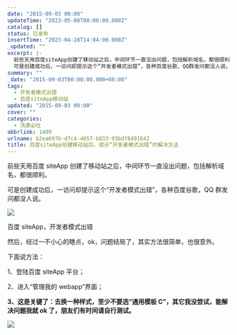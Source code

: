 ```yaml
---
date: "2015-09-03 00:00"
updateTime: "2023-05-08T00:06:00.000Z"
catalog: []
status: 已发布
insertTime: "2023-04-28T14:04:00.000Z"
_updated: ""
excerpt: |-
  前些天用百度siteApp创建了移动站之后，中间环节一直没出问题，包括解析域名，都很顺利。
  可是创建成功后，一访问却提示这个“开发者模式出错”，各种百度谷歌，QQ群发问都没人说。
summary: ""
_date: "2015-09-03T00:00:00.000+08:00"
tags:
  - 开发者模式出错
  - 百度siteApp移动站
updated: "2015-09-03 00:00"
cover: ""
categories:
  - 洗漱必吐
abbrlink: 1489
urlname: b2ea697b-d7c4-4057-b833-93bdf8491642
title: 百度siteApp创建移动站后，提示“开发者模式出错”的解决方法
---
```


前些天用百度 siteApp 创建了移动站之后，中间环节一直没出问题，包括解析域名，都很顺利。

可是创建成功后，一访问却提示这个“开发者模式出错”，各种百度谷歌，QQ 群发问都没人说。

![](https://image.bmqy.net/upload/FmwPN6qYzNT9wzacHiJjXSNfOnj_.jpg)

百度 siteApp，开发者模式出错

然后，经过一不小心的瞎点，ok，问题结局了，其实方法很简单，也很意外。

下面说方法：

1、登陆百度 siteApp 平台；

2、进入“管理我的 webapp”界面；

**3、这是关键了：去换一种样式，至少不要选“通用模板 C”，其它我没尝试，能解决问题我就 ok 了，朋友们有时间请自行测试。**

![](https://image.bmqy.net/upload/FjSeU6mChIOqFXAJiiipjwvGlK75.jpg)
